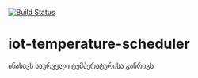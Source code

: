 [![Build Status](https://travis-ci.org/freeuni-sdp/iot-temperature-scheduler.svg?branch=master)](https://travis-ci.org/freeuni-sdp/iot-temperature-scheduler)

# iot-temperature-scheduler
ინახავს საურველი ტემპერატურისა განრიგს
